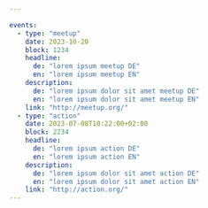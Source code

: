```yaml
---

events:
  - type: "meetup"
    date: 2023-10-20
    block: 1234
    headline: 
      de: "lorem ipsum meetup DE"
      en: "lorem ipsum meetup EN"
    description: 
      de: "lorem ipsum dolor sit amet meetup DE"
      en: "lorem ipsum dolor sit amet meetup EN"
    link: "http://meetup.org/"
  - type: "action"
    date: 2023-07-08T10:22:00+02:00
    block: 2234
    headline: 
      de: "lorem ipsum action DE"
      en: "lorem ipsum action EN"
    description: 
      de: "lorem ipsum dolor sit amet action DE"
      en: "lorem ipsum dolor sit amet action EN"
    link: "http://action.org/"
---
```

